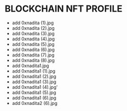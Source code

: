 # BLOCKCHAIN NFT PROFILE 
- add 0xnadita (1).jpg
- add 0xnadita (2).jpg
- add 0xnadita (3).jpg
- add 0xnadita (4).jpg
- add 0xnadita (5).jpg
- add 0xnadita (6).jpg
- add 0xnadita (7).jpg
- add 0xnadita (8).jpg
- add 0xnadita1.jpg
- add 0xnadita1 (1).jpg
- add 0xnadita1 (2).jpg
- add 0xnadita1 (3).jpg
- add 0xnadita1 (4).jpg'
- add 0xnadita1 (5).jpg
- add 0xnadita1 (6).jpg
- add 0xnadita2 (6).jpg
